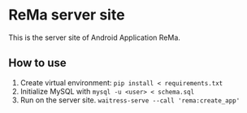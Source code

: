 # ReMa server site

This is the server site of Android Application ReMa.

## How to use

1. Create virtual environment: `pip install < requirements.txt`
2. Initialize MySQL with `mysql -u <user> < schema.sql`
3. Run on the server site. `waitress-serve --call 'rema:create_app'`

